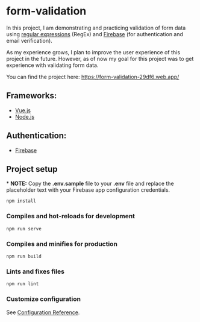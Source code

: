 # form-validation

In this project, I am demonstrating and practicing validation of form data using [regular expressions](https://developer.mozilla.org/en-US/docs/Web/JavaScript/Guide/Regular_Expressions) (RegEx) and [Firebase](https://firebase.google.com/) (for authentication and email verification).

As my experience grows, I plan to improve the user experience of this project in the future. However, as of now my goal for this project was to get experience with validating form data.

You can find the project here: https://form-validation-29df6.web.app/

## Frameworks:

- [Vue.js](https://vuejs.org/)
- [Node.js](https://nodejs.org/en/)

## Authentication:

- [Firebase](https://firebase.google.com/)

## Project setup

\* **NOTE:** Copy the **.env.sample** file to your **.env** file and replace the placeholder text with your Firebase app configuration credentials.

```
npm install
```

### Compiles and hot-reloads for development

```
npm run serve
```

### Compiles and minifies for production

```
npm run build
```

### Lints and fixes files

```
npm run lint
```

### Customize configuration

See [Configuration Reference](https://cli.vuejs.org/config/).
